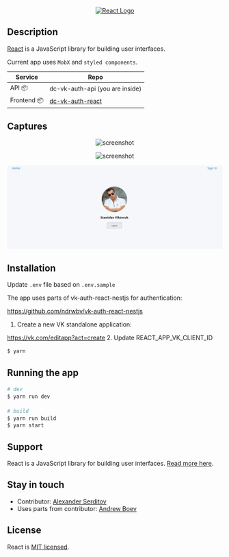 <p align="center">
  <a href="http://nestjs.com/" target="blank"><img src="https://upload.wikimedia.org/wikipedia/commons/thumb/a/a7/React-icon.svg/512px-React-icon.svg.png" width="320" alt="React Logo" /></a>
</p>


## Description
[React](https://reactjs.org/) is a JavaScript library for building user interfaces.

Current app uses `MobX` and `styled components`.


| Service | Repo |
| --- | --- |
| API 📦 | dc-vk-auth-api (you are inside) |
| Frontend 📦 | [dc-vk-auth-react](https://github.com/dguard/dc-vk-auth-react) |

## Captures
<p align="center">
  <img src="/captures/currency-exchange-service.png" alt="screenshot" />
</p>
<p align="center">
  <img src="/captures/graphql.png" alt="screenshot" />
</p>
<p align="center">
  <img src="/captures/user-profile.png" alt="screenshot" />
</p>


## Installation

Update `.env` file  based on `.env.sample`

The app uses parts of vk-auth-react-nestjs for authentication:

https://github.com/ndrwbv/vk-auth-react-nestjs

1. Create a new VK standalone application: 

https://vk.com/editapp?act=create
2. Update REACT_APP_VK_CLIENT_ID

```bash
$ yarn
```

## Running the app


```bash
# dev
$ yarn run dev

# build
$ yarn run build
$ yarn start
```

## Support

React is a JavaScript library for building user interfaces. [Read more here](https://reactjs.org/community/support.html).

## Stay in touch

- Contributor: [Alexander Serditov](https://cv.digitallyconstructed.ru/)
- Uses parts from contributor: [Andrew Boev](https://github.com/ndrwbv)
## License

  React is [MIT licensed](LICENSE).
